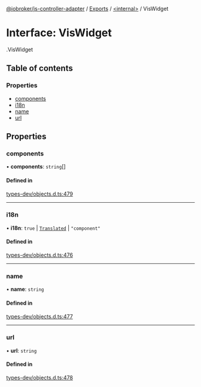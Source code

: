 [@iobroker/js-controller-adapter](../README.md) / [Exports](../modules.md) / [<internal\>](../modules/internal_.md) / VisWidget

# Interface: VisWidget

[<internal>](../modules/internal_.md).VisWidget

## Table of contents

### Properties

- [components](internal_.VisWidget.md#components)
- [i18n](internal_.VisWidget.md#i18n)
- [name](internal_.VisWidget.md#name)
- [url](internal_.VisWidget.md#url)

## Properties

### components

• **components**: `string`[]

#### Defined in

[types-dev/objects.d.ts:479](https://github.com/ioBroker/ioBroker.js-controller/blob/9ced50d9/packages/types-dev/objects.d.ts#L479)

___

### i18n

• **i18n**: ``true`` \| [`Translated`](../modules/internal_.md#translated) \| ``"component"``

#### Defined in

[types-dev/objects.d.ts:476](https://github.com/ioBroker/ioBroker.js-controller/blob/9ced50d9/packages/types-dev/objects.d.ts#L476)

___

### name

• **name**: `string`

#### Defined in

[types-dev/objects.d.ts:477](https://github.com/ioBroker/ioBroker.js-controller/blob/9ced50d9/packages/types-dev/objects.d.ts#L477)

___

### url

• **url**: `string`

#### Defined in

[types-dev/objects.d.ts:478](https://github.com/ioBroker/ioBroker.js-controller/blob/9ced50d9/packages/types-dev/objects.d.ts#L478)
